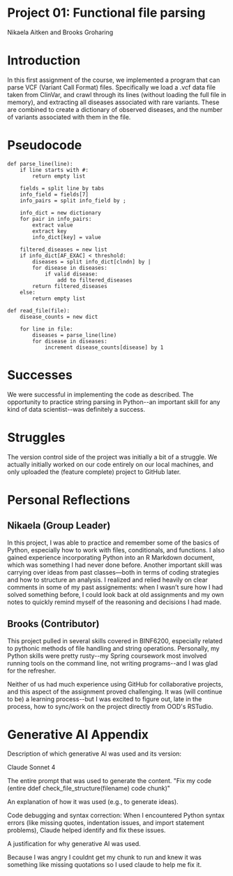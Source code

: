 # Project 01: Functional file parsing
Nikaela Aitken and Brooks Groharing

# Introduction
In this first assignment of the course, we implemented a program that can parse VCF (Variant Call Format) files. Specifically we load a .vcf data file taken from ClinVar, and crawl through its lines (without loading the full file in memory), and extracting all diseases associated with rare variants. These are combined to create a dictionary of observed diseases, and the number of variants associated with them in the file.

# Pseudocode
```
def parse_line(line):
	if line starts with #:
		return empty list

	fields = split line by tabs
	info_field = fields[7]
	info_pairs = split info_field by ;
	
	info_dict = new dictionary
	for pair in info_pairs:
	    extract value
	    extract key
	    info_dict[key] = value		
	
	filtered_diseases = new list
	if info_dict[AF_EXAC] < threshold:
		diseases = split info_dict[clndn] by |
		for disease in diseases:
      		if valid disease:
		        add to filtered_diseases
		return filtered_diseases
	else:
		return empty list

def read_file(file):
	disease_counts = new dict

	for line in file:
		diseases = parse_line(line)
		for disease in diseases:
			increment disease_counts[disease] by 1
```

# Successes
We were successful in implementing the code as described. The opportunity to practice string parsing in Python--an important skill for any kind of data scientist--was definitely a success.


# Struggles

The version control side of the project was initially a bit of a struggle. We actually initially worked on our code entirely on our local machines, and only uploaded the (feature complete) project to GitHub later.

# Personal Reflections
## Nikaela (Group Leader)

In this project, I was able to practice and remember some of the basics of Python, especially how to work with files, conditionals, and functions. I also gained experience incorporating Python into an R Markdown document, which was something I had never done before. Another important skill was carrying over ideas from past classes—both in terms of coding strategies and how to structure an analysis. I realized and relied heavily on clear comments in some of my past assignements: when I wasn’t sure how I had solved something before, I could look back at old assignments and my own notes to quickly remind myself of the reasoning and decisions I had made.

## Brooks (Contributor)

This project pulled in several skills covered in BINF6200, especially related to pythonic methods of file handling and string operations. Personally, my Python skills were pretty rusty--my Spring coursework most involved running tools on the command line, not writing programs--and I was glad for the refresher.

Neither of us had much experience using GitHub for collaborative projects, and this aspect of the assignment proved challenging. It was (will continue to be) a learning process--but I was excited to figure out, late in the process, how to sync/work on the project directly from OOD's RSTudio.

# Generative AI Appendix
Description of which generative AI was used and its version:

Claude Sonnet 4

The entire prompt that was used to generate the content. 
"Fix my code (entire ddef check_file_structure(filename) code chunk)"

An explanation of how it was used (e.g., to generate ideas).

Code debugging and syntax correction: When I encountered Python syntax errors (like missing quotes, indentation issues, and import statement problems), Claude helped identify and fix these issues.

A justification for why generative AI was used.

Because I was angry I couldnt get my chunk to run and knew it was something like  missing quotations so I used claude to help me fix it.
